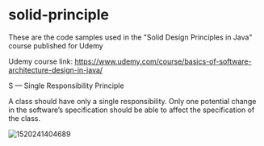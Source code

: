 # solid-principle
These are the code samples used in the "Solid Design Principles in Java" course published for Udemy

Udemy course link: https://www.udemy.com/course/basics-of-software-architecture-design-in-java/


S — Single Responsibility Principle

A class should have only a single responsibility. Only one potential change in the software’s specification should be able to affect the specification of the class.

![1520241404689](https://user-images.githubusercontent.com/83503063/181769049-b32cab65-8f0a-4830-aef1-5dfe3244d890.jpeg)
